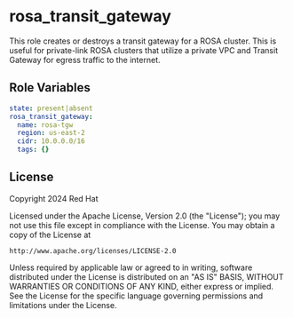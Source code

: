 rosa_transit_gateway
=========

This role creates or destroys a transit gateway for a ROSA cluster.  This is useful for private-link ROSA clusters that utilize a private VPC and Transit Gateway for egress traffic to the internet.

Role Variables
--------------

```yaml
state: present|absent
rosa_transit_gateway:
  name: rosa-tgw
  region: us-east-2
  cidr: 10.0.0.0/16
  tags: {}

```

License
-------

Copyright 2024 Red Hat

Licensed under the Apache License, Version 2.0 (the "License");
you may not use this file except in compliance with the License.
You may obtain a copy of the License at

    http://www.apache.org/licenses/LICENSE-2.0

Unless required by applicable law or agreed to in writing, software
distributed under the License is distributed on an "AS IS" BASIS,
WITHOUT WARRANTIES OR CONDITIONS OF ANY KIND, either express or implied.
See the License for the specific language governing permissions and
limitations under the License.


